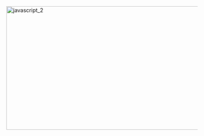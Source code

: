 <img width="578" height="327" alt="javascript_2" src="https://github.com/user-attachments/assets/6cf25d0b-faaf-479b-97f3-a2fda2ec518b" />
